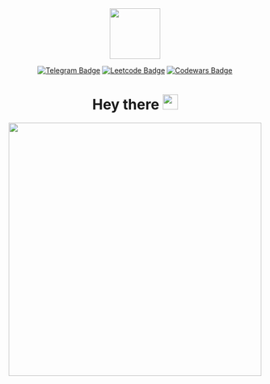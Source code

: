 <div align=center>
<img src="https://i.giphy.com/media/v1.Y2lkPTc5MGI3NjExeWk3NW03ZzhmbmpjdzFtcjNzcmJiZWU1YW55aHk4OHZyemRvOHVpbCZlcD12MV9pbnRlcm5hbF9naWZfYnlfaWQmY3Q9cw/b88QlTSTsj3bEHQyZf/giphy.gif" width=100>
</div>

<div align = center>

[![Telegram Badge](https://img.shields.io/badge/Telegram-0088cc?logo=telegram&logoColor=white&style=for-the-badge)](https://t.me/yokkochka)
[![Leetcode Badge](https://img.shields.io/badge/Leetcode-1b2024?logo=leetcode&logoColor=d8963d&style=for-the-badge)](https://leetcode.com/u/Yokkochka/)
[![Codewars Badge](https://img.shields.io/badge/Codewars-b84b37?logo=codewars&logoColor=14191d&style=for-the-badge)](https://www.codewars.com/users/Yokkochka)
<!-- <a style="padding-right: 15px;" href = "https://t.me/yokkochka"> <img src = "https://img.shields.io/badge/Telegram-0088cc?logo=telegram&logoColor=white&style=for-the-badge" alt="Telegram Badge"> 
</a> -->
<!-- <a style="padding-right: 15px;" href = "https://leetcode.com/u/Yokkochka/"> <img src = "https://img.shields.io/badge/Leetcode-1b2024?logo=leetcode&logoColor=d8963d&style=for-the-badge" alt="Leetcode Badge"> 
</a>
<a href = "https://www.codewars.com/users/Yokkochka"> <img src = "https://img.shields.io/badge/Codewars-b84b37?logo=codewars&logoColor=14191d&style=for-the-badge" alt="Codewars Badge"> 
</a> -->
</div>

<h1 align=center>
  Hey there
  <img src="https://media.giphy.com/media/hvRJCLFzcasrR4ia7z/giphy.gif" width="30px"/>
</h1>

<div align=center>
<img src="https://i.giphy.com/media/v1.Y2lkPTc5MGI3NjExcWozNmE2enFpcGxuemplcnlnM2tvc3N0dHc0OWcxMDUzMWl1YWVhMyZlcD12MV9pbnRlcm5hbF9naWZfYnlfaWQmY3Q9Zw/LMcB8XospGZO8UQq87/giphy.gif" width=500/ >
</div>
